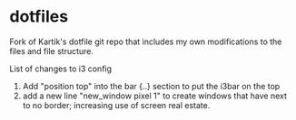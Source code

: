 # dotfiles

Fork of Kartik's dotfile git repo that includes my own modifications to the files and file structure.

List of changes to i3 config
1. Add "position top" into the bar {..} section to put the i3bar on the top
2. add a new line "new_window pixel 1" to create windows that have next to no border; increasing use of screen real estate.
